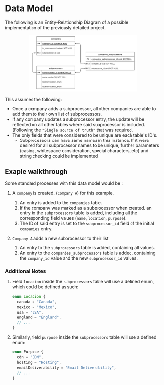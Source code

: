 # Data Model

The following is an Entity-Relationship Diagram of a possible implementation of the previously detailed project.

<p align="center">
	<img src="./assets/db_model.png" width="70%">
</p>

This assumes the following:

- Once a company adds a subprocessor, all other companies are able to add them to their own list of subprocessors.
- If any company updates a subprocessor entry, the update will be reflected on all other tables where said subprocessor is included. (Following the `"Single source of truth"` that was required.
- The only fields that were considered to be unique are each table's ID's.
	- Subprocessors can have same names in this instance. If it were desired for all subprocessor names to be unique, further parameters (casing, whitespace consideration, special characters, etc) and string checking could be implemented.

## Exaple walkthrough

Some standard processes with this data model would be :

1. A `company` is created. (`Company A`) for this example.

	1. An entry is added to the `companies` table.
	2. If the company was marked as a subprocessor when created, an entry to the `subprocessors` table is added, including all the corresponding field values (`name`, `location`, `purpose`).
	3. The ID of said entry is set to the `subprocessor_id` field of the initial `companies` entry.

2. `Company A` adds a new subprocessor to their list

	1. An entry to the `subprocessors` table is added, containing all values.
	2. An entry to the `companies_subprocessors` table is added, containing the `company_id` value and the new `subprocessor_id` values.

### Additional Notes

1. Field `location` inside the `subprocessors` table will use a defined enum, which could be defined as such:

	```ts
	enum Location {
	  canada = "Canada",
	  mexico = "Mexico",
	  usa = "USA",
	  england = "England",
	  // ...
	}
	```
2. Similarly, field `purpose` inside the `subprocessors` table will use a defined enum:

	```ts
	enum Purpose {
	  cdn = "CDN",
	  hosting = "Hosting",
	  emailDeliverability = "Email Deliverability",
	  // ...
	}
	```
